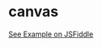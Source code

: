 # canvas

<a href="https://jsfiddle.net/kashifimran/vdb79z54/" target="_blank">See Example on JSFiddle</a>

